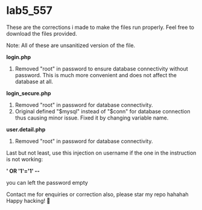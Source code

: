 # lab5_557
These are the corrections i made to make the files run properly.
Feel free to download the files provided.

Note: All of these are unsanitized version of the file. 

**login.php**
1. Removed "root" in password to ensure database connectivity without password. This is much more convenient and does not affect the database at all.

**login_secure.php**
1. Removed "root" in password for database connectivity.
2. Original defined "$mysql" instead of "$conn" for database connection thus causing minor issue. Fixed it by changing variable name.

**user.detail.php**
1. Removed "root" in password for database connectivity.

Last but not least, use this injection on username if the one in the instruction is not working:

**' OR '1'='1' --**

you can left the password empty


Contact me for enquiries or correction
also, please star my repo hahahah
Happy hacking! 🦆
